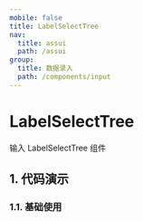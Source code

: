 ```yaml
---
mobile: false
title: LabelSelectTree
nav:
  title: assui
  path: /assui
group:
  title: 数据录入
  path: /components/input
---
```


# LabelSelectTree

输入 LabelSelectTree 组件

## 1. 代码演示

### 1.1. 基础使用

<code hideActions='["CSB", "EXTERNAL"]' src="./demo/index.tsx" />

<API></API>
